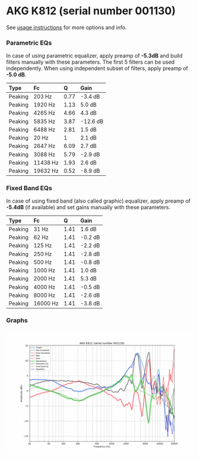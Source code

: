 # AKG K812 (serial number 001130)
See [usage instructions](https://github.com/jaakkopasanen/AutoEq#usage) for more options and info.

### Parametric EQs
In case of using parametric equalizer, apply preamp of **-5.3dB** and build filters manually
with these parameters. The first 5 filters can be used independently.
When using independent subset of filters, apply preamp of **-5.0 dB**.

| Type    | Fc       |    Q | Gain     |
|:--------|:---------|:-----|:---------|
| Peaking | 203 Hz   | 0.77 | -3.4 dB  |
| Peaking | 1920 Hz  | 1.13 | 5.0 dB   |
| Peaking | 4265 Hz  | 4.66 | 4.3 dB   |
| Peaking | 5835 Hz  | 3.87 | -12.6 dB |
| Peaking | 6488 Hz  | 2.81 | 1.5 dB   |
| Peaking | 20 Hz    | 1    | 2.1 dB   |
| Peaking | 2647 Hz  | 6.09 | 2.7 dB   |
| Peaking | 3088 Hz  | 5.79 | -2.9 dB  |
| Peaking | 11438 Hz | 1.93 | 2.6 dB   |
| Peaking | 19632 Hz | 0.52 | -8.9 dB  |

### Fixed Band EQs
In case of using fixed band (also called graphic) equalizer, apply preamp of **-5.4dB**
(if available) and set gains manually with these parameters.

| Type    | Fc       |    Q | Gain    |
|:--------|:---------|:-----|:--------|
| Peaking | 31 Hz    | 1.41 | 1.6 dB  |
| Peaking | 62 Hz    | 1.41 | -0.2 dB |
| Peaking | 125 Hz   | 1.41 | -2.2 dB |
| Peaking | 250 Hz   | 1.41 | -2.8 dB |
| Peaking | 500 Hz   | 1.41 | -0.8 dB |
| Peaking | 1000 Hz  | 1.41 | 1.0 dB  |
| Peaking | 2000 Hz  | 1.41 | 5.3 dB  |
| Peaking | 4000 Hz  | 1.41 | -0.5 dB |
| Peaking | 8000 Hz  | 1.41 | -2.6 dB |
| Peaking | 16000 Hz | 1.41 | -3.8 dB |

### Graphs
![](./AKG%20K812%20(serial%20number%20001130).png)